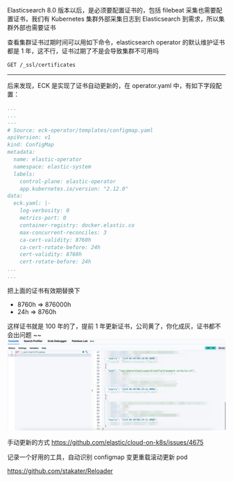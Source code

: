 Elasticsearch 8.0 版本以后，是必须要配置证书的，包括 filebeat 采集也需要配置证书，我们有 Kubernetes 集群外部采集日志到 Elasticsearch 到需求，所以集群外部也需要证书

查看集群证书过期时间可以用如下命令，elasticsearch operator 的默认维护证书都是 1 年，这不行，证书过期了不是会导致集群不可用吗

```bash
GET /_ssl/certificates
```


----

后来发现，ECK 是实现了证书自动更新的，在 operator.yaml 中，有如下字段配置：

```yaml
...
...
---
# Source: eck-operator/templates/configmap.yaml
apiVersion: v1
kind: ConfigMap
metadata:
  name: elastic-operator
  namespace: elastic-system
  labels:
    control-plane: elastic-operator
    app.kubernetes.io/version: "2.12.0"
data:
  eck.yaml: |-
    log-verbosity: 0
    metrics-port: 0
    container-registry: docker.elastic.co
    max-concurrent-reconciles: 3
    ca-cert-validity: 8760h
    ca-cert-rotate-before: 24h
    cert-validity: 8760h
    cert-rotate-before: 24h
...
...
```

把上面的证书有效期替换下

- 8760h => 876000h 
- 24h => 8760h


这样证书就是 100 年的了，提前 1 年更新证书，公司黄了，你化成灰，证书都不会出问题 ~~
![](assets/Elasticsearch%20证书问题/Elasticsearch%20证书问题_image_1.png)



手动更新的方式
https://github.com/elastic/cloud-on-k8s/issues/4675

记录一个好用的工具，自动识别 configmap 变更重载滚动更新 pod 

https://github.com/stakater/Reloader